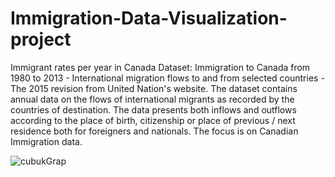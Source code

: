 # Immigration-Data-Visualization-project
Immigrant rates per year in Canada
Dataset: Immigration to Canada from 1980 to 2013 - International migration flows to and from selected countries - The 2015 revision from United Nation's website. The dataset contains annual data on the flows of international migrants as recorded by the countries of destination. The data presents both inflows and outflows according to the place of birth, citizenship or place of previous / next residence both for foreigners and nationals. The focus is on Canadian Immigration data.

![cubukGrap](https://github.com/lyamann001/Immigration-Data-Visualization-project/assets/60852845/9dca2497-4fdd-45fb-9cb5-1920e37d3834)
